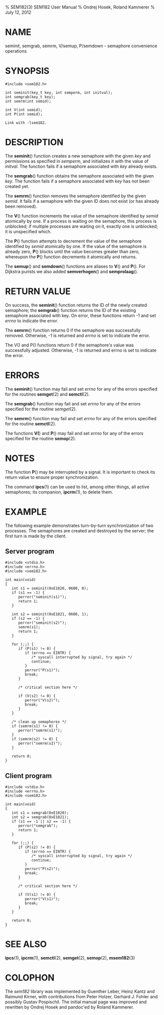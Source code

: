 % SEM182(3) SEM182 User Manual
% Ondrej Hosek, Roland Kammerer
% July 12, 2012

# NAME

seminit, semgrab, semrm, V/semup, P/semdown - semaphore convenience operations

# SYNOPSIS
    #include <sem182.h>
    
    int seminit(key_t key, int semperm, int initval);
    int semgrab(key_t key);
    int semrm(int semid);
    
    int V(int semid);
    int P(int semid);
    
    Link with -lsem182.

# DESCRIPTION

The **seminit**() function creates a new semaphore with the given *key* and
permissions as specified in *semperm*, and initializes it with the value of
*initval*. The function fails if a semaphore associated with *key* already
exists.

The **semgrab**() function obtains the semaphore associated with the given
*key*. The function fails if a semaphore associated with *key* has not been
created yet.

The **semrm**() function removes the semaphore identified by the given *semid*.
It fails if a semaphore with the given ID does not exist (or has already been
removed).

The **V**() function increments the value of the semaphore identified by *semid*
atomically by one. If a process is waiting on the semaphore, this process is
unblocked; if multiple processes are waiting on it, exactly one is unblocked;
it is unspecified which.

The **P**() function attempts to decrement the value of the semaphore identified by
*semid* atomically by one. If the value of the semaphore is already zero, **P**()
blocks until the value becomes greater than zero, whereupon the **P**() function
decrements it atomically and returns.

The **semup**() and **semdown**() functions are aliases to **V**() and **P**(). For
Dijkstra purists we also added **semverhogen**() and **semprolaag**().

# RETURN VALUE

On success, the **seminit**() function returns the ID of the newly created
semaphore; the **semgrab**() function returns the ID of the existing semaphore
associated with key. On error, these functions return -1 and set *errno* to
indicate the error.

The **semrm**() function returns 0 if the semaphore was successfully removed.
Otherwise, -1 is returned and *errno* is set to indicate the error.

The V() and P() functions return 0 if the semaphore's value was successfully
adjusted. Otherwise, -1 is returned and errno is set to indicate the error.

# ERRORS

The **seminit**() function may fail and set *errno* for any of the errors specified
for the routines **semget**(2) and **semctl**(2).

The **semgrab**() function may fail and set *errno* for any of the errors specified
for the routine *semget*(2).

The **semrm**() function may fail and set *errno* for any of the errors specified for
the routine **semctl**(2).

The functions **V(**) and **P**() may fail and set *errno* for any of the errors
specified for the routine **semop**(2).

# NOTES

The function **P**() may be interrupted by a signal. It is important to check its
return value to ensure proper synchronization.

The command **ipcs**(1) can be used to list, among other things, all active
semaphores; its companion, **ipcrm**(1), to delete them.

# EXAMPLE
The following example demonstrates turn-by-turn synchronization of two
processes. The semaphores are created and destroyed by the server; the first
turn is made by the client.

## Server program

    #include <stdio.h>
    #include <errno.h>
    #include <sem182.h>
    
    int main(void)
    {
       int s1 = seminit(0xE1820, 0600, 0);
       if (s1 == -1) {
          perror("seminit(s1)");
          return 1;
       }
    
       int s2 = seminit(0xE1821, 0600, 1);
       if (s2 == -1) {
          perror("seminit(s2)");
          semrm(s1);
          return 1;
       }
    
       for (;;) {
          if (P(s1) != 0) {
             if (errno == EINTR) {
                /* syscall interrupted by signal, try again */
                continue;
             }
             perror("P(s1)");
             break;
          }
    
          /* critical section here */
    
          if (V(s2) != 0) {
             perror("V(s2)");
             break;
          }
       }
    
       /* clean up semaphores */
       if (semrm(s1) != 0) {
          perror("semrm(s1)");
       }
       if (semrm(s2) != 0) {
          perror("semrm(s2)");
       }
    
       return 0;
    }

## Client program

    #include <stdio.h>
    #include <errno.h>
    #include <sem182.h>
    
    int main(void)
    {
       int s1 = semgrab(0xE1820);
       int s2 = semgrab(0xE1821);
       if (s1 == -1 || s2 == -1) {
          perror("semgrab");
          return 1;
       }
    
       for (;;) {
          if (P(s2) != 0) {
             if (errno == EINTR) {
                /* syscall interrupted by signal, try again */
                continue;
             }
             perror("P(s2)");
             break;
          }
    
          /* critical section here */
    
          if (V(s1) != 0) {
             perror("V(s1)");
             break;
          }
       }
    
       return 0;
    }

# SEE ALSO

**ipcs**(1), **ipcrm**(1), **semctl**(2), **semget**(2), **semop**(2), **msem182**(3)

# COLOPHON

The *sem182* library was implemented by Guenther Leber, Heinz Kantz and Raimund
Kirner, with contributions from Peter Holzer, Gerhard J. Fohler and possibly
Gustav Pospischil. The initial manual page was improved and rewritten by Ondrej
Hosek and pandoc'ed by Roland Kammerer.
